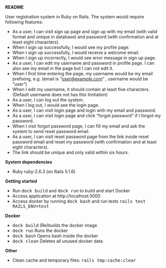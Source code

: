 **README**

User registration system in Ruby on Rails. The system would require following features:

* As a user, I can visit sign up page and sign up with my email (with valid format and unique in database) and password (with confirmation and at least eight characters).
* When I sign up successfully, I would see my profile page.
* When I sign up successfully, I would receive a welcome email.
* When I sign up incorrectly, I would see error message in sign up page.
* As a user, I can edit my username and password in profile page. I can also see my email in the page but I can not edit it.
* When I first time entering the page, my username would be my email prefixing, e.g. (email is “user@example.com” , username would be “user”)
* When I edit my username, it should contain at least five characters. (Default username does not has this limitation)
* As a user, I can log out the system.
* When I log out, I would see the login page.
* As a user, I can visit login page and login with my email and password.
* As a user, I can visit login page and click “forgot password” if I forgot my password.
* When I visit forgot password page, I can fill my email and ask the system to send reset password email.
* As a user, I can visit reset password page from the link inside reset password email and reset my password (with confirmation and at least eight characters).
* The link should be unique and only valid within six hours.

**System dependencies**
* Ruby ruby-2.6.3 (on Rails 5.1.6)

**Getting started**
* Run <tt>dock build</tt> and <tt>dock run</tt> to build and start Docker
* Access application at http://localhost:3000
* Access docker by running <tt>dock bash</tt> and run tests <tt>rails test RAILS_ENV=test</tt>

**Docker**
* <tt>dock build</tt> (Re)builds the docker image
* <tt>dock run</tt> Runs the docker
* <tt>dock bash</tt> Opens bash inside the docker
* <tt>dock clean</tt> Deletes all unused docker data

**Other**
* Clean cache and temporary files: <tt>rails tmp:cache:clear</tt>
